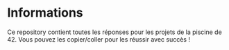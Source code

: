# Informations

Ce repository contient toutes les réponses pour les projets de la piscine de 42. Vous pouvez les copier/coller pour les réussir avec succès !